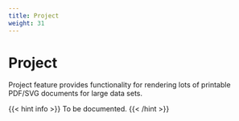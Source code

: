 ```yaml
---
title: Project
weight: 31
---
```


# Project

Project feature provides functionality for rendering lots of printable PDF/SVG documents for large data sets.

{{< hint info >}}
To be documented.
{{< /hint >}}
